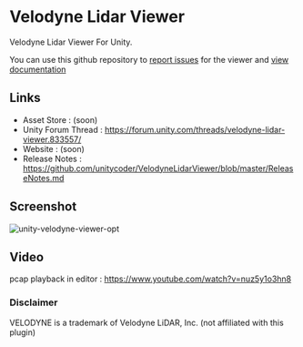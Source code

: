 # Velodyne Lidar Viewer
Velodyne Lidar Viewer For Unity.

You can use this github repository to [report issues](https://github.com/unitycoder/VelodyneLidarViewer/issues) for the viewer and [view documentation](https://github.com/unitycoder/VelodyneLidarViewer/wiki)

## Links
- Asset Store : (soon)
- Unity Forum Thread : https://forum.unity.com/threads/velodyne-lidar-viewer.833557/
- Website : (soon)
- Release Notes : https://github.com/unitycoder/VelodyneLidarViewer/blob/master/ReleaseNotes.md

## Screenshot
![unity-velodyne-viewer-opt](https://user-images.githubusercontent.com/5438317/73758376-2ffad400-4773-11ea-8a57-98cef0562c0c.gif)

## Video
pcap playback in editor : https://www.youtube.com/watch?v=nuz5y1o3hn8

### Disclaimer
VELODYNE is a trademark of Velodyne LiDAR, Inc. (not affiliated with this plugin)

